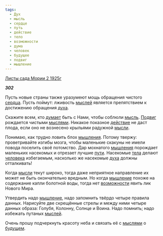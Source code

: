 ```yaml
---
tags:
  - Дух
  - мысль
  - сердце
  - путь
  - действие
  - тело
  - возможности
  - дума
  - человек
  - будущее
  - подвиг
  - мышление
---
```

[Листы сада Мории 2 1925г](https://127.0.0.1:4002/agni/1925)

___302___

Пусть новые страны также уразумеют мощь обращения чистого [сердца](../../../tags/#сердце). Пусть поймут: лживость [мыслей](../../../tags/#[мысль](../../../tags/#мысль)) является препятствием к достижению обращения [духа](../../../tags/#Дух).   

Скажите всем, кто [думает](../../../tags/#дума) быть с Нами, чтобы соблюли [мысль](../../../tags/#мысль). [Подвиг](../../../tags/#подвиг) рождается чистыми [мыслями](../../../tags/#мысль). Никакое показное [действие](../../../tags/#действие) не даст плода, если оно не вознесено крыльями радужной [мысли](../../../tags/#мысль).   

Понимаю, как трудно ловить блох [мышления](../../../tags/#[мышление](../../../tags/#мышление)). Потому твержу: проветривайте изгибы мозга, чтобы маленькие скакуны не имели повода поселить своё потомство. Дар мохнатого [мышления](../../../tags/#[мышление](../../../tags/#мышление)) порождает маленьких насекомых и отрезает лучшие [пути](../../../tags/#путь). Насекомые [тела](../../../tags/#тело) делают [человека](../../../tags/#человек) избегаемым, насколько же насекомые [духа](../../../tags/#Дух) должны отталкивать!   

Когда [мысли](../../../tags/#мысль) текут широко, тогда даже неприятное направление их может не быть окончательно вредным. Но когда [мышление](../../../tags/#мышление) похоже на содержание капли болотной воды, тогда нет [возможности](../../../tags/#возможности) явить лик Нового Мира.   

Утвердить надо [мышление](../../../tags/#мышление), надо запомнить твёрдо четыре правила данных. Нарисуйте две скрещённые стрелы и между ними четыре данных образа: Голубя, Колонну, Солнце и Воина. Надо помнить; надо избежать путаных [мыслей](../../../tags/#[мысль](../../../tags/#мысль)).   

Очень прошу подчеркнуть красоту неба и связать её с [мыслями](../../../tags/#мысль) о [будущем](../../../tags/#будущее).   

